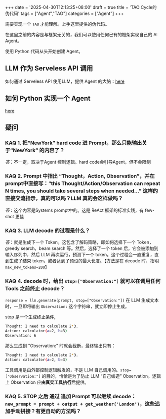 +++
date = '2025-04-30T12:13:25+08:00'
draft = true
title = 'TAO Cycle的伪代码'
tags = ["Agent","TAO"]
categories = ["Agent"]
+++

需要实现一个 `TAO` 才能理解。上手这里提供的伪代码。

在这里之前的内容是与框架无关的，我们可以使用任何已有的框架实现自己的 AI Agent。

使用 Python 代码从头开始创建 Agent。


## LLM 作为 Serveless API 调用

如何通过 Serveless API 使用LLM，提供 Agent 的大脑：[here](https://huggingface.co/learn/agents-course/unit1/dummy-agent-library#serverless-api)


## 如何 Python 实现一个 Agent

[here](https://huggingface.co/learn/agents-course/unit1/dummy-agent-library#dummy-agent)


## 疑问
### KAQ 1. 把“NewYork” hard code 进 Prompt，那么只能输出关于“NewYork” 的内容了？

*答*：不一定，取决于Agent 控制逻辑。hard code会引导Agent，但不会限制


### KAQ 2. Prompt 中指出 “Thought，Action, Observation”，并在prompt中直接写：“this Thought/Action/Observation can repeat N times, you should take several steps when needed...” 这样的直接交流指示，真的可以吗？LLM 真的会这样做吗？

*答*：这个内容是Systems prompt中的。这是 ReAct 框架的标准实践，有 few-shot 更佳


### KAQ 3. LLM decode 的过程是什么？

*答*：就是生成下一个 Token。这包含了解码策略，即如何选择下一个 Token，greedy search，beam search 等。然后，选择了一个 token 后，它会被添加到输入序列中，然后 LLM 再次运行，预测下一个 token。这个过程会一直重复，直到生成了结束 token，或者达到了预设的最大长度。【方法是在 decode 时，指明 `max_new_tokens=200`】


### KAQ 4. decode 时，给出 `stop=["Observation:"]` 就可以在调用任何 Tools 之前终止 decode？

`response = llm.generate(prompt, stop=["Observation:"])` 在 LLM 生成文本时，一旦即将输出 `Observation:` 这个字符串，就立即停止生成。

stop 是一个生成终止条件,

~~~sh
Thought: I need to calculate 2*3.
Action: calculator(a=2, b=3)
Observation: 6
~~~

那么生成到 "Observation:" 时就会截断，最终输出只有：

~~~sh
Thought: I need to calculate 2*3.
Action: calculator(a=2, b=3)
~~~

工具调用是由外部控制逻辑触发的，不是 LLM 自己调用的。`stop=["Observation:"]` 的目的，恰恰是为了防止 LLM “自己编造” Observation。逻辑上 Observation 应**由真实工具执行**后提供。


### KAQ 5. STOP 之后 通过 追加 Prompt 可以继续 decode：`new_prompt = prompt + output + get_weather('London')`，这些追加手动拼接？有更自动的方法吗？


